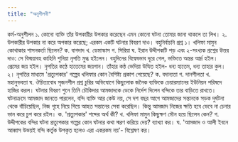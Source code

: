 ```yaml
---
title: "অনুশীলনী"
---
```


কর্ম-অনুশীলন
১. কোনো ব্যক্তি তাঁর উপকারীর উপকার করেছেন এমন কোনো ঘটনা তোমার জানা থাকলে তা লিখ।
২. উপকারীর উপকার না করে অপকার করেছে; এরকম একটি ঘটনার বিবরণ দাও।
বহুনির্বাচনি প্রশ্ন
১। খলিফা মামুন কোথাকার শাসনকর্তা ছিলেন?
ক. বাগদাদ
খ. ডেমাস্কাস
গ. সিরিয়া
ঘ. ইরান
উদ্দীপকটি পড় এবং ২-সংখ্যক প্রশ্নের উত্তর দাও:
সে বিস্ময়াবহ কাহিনি শুনিয়া নৃপতি মুগ্ধ হইলেন। বহুদিনের বিদ্বেষভাব দূরে গেল, ভক্তিতে অন্তর আর্দ্র হইল। প্রেমের জয় হইল। নৃপতির কণ্ঠে হাতেমের জয়গান। তাঁহার কণ্ঠ ভেদিয়া উত্থিত হইল- ধন্য হাতেম, ধন্য তাহার কুল।
২। নৃপতির মাধ্যমে 'প্রত্যুপকার' গল্পের খলিফার কোন বৈশিষ্ট্য প্রকাশ পেয়েছে?
ক. বদান্যতা
গ. দানশীলতা
খ. মহানুভবতা
ঘ. ঔচিত্যবোধ
সৃজনশীল প্রশ্ন
চুরির অভিযোগে কিছুলোক জনৈক ব্যক্তিকে চেয়ারম্যানের ইউনিয়ন পরিষদে হাজির করল। ঘটনার বিবরণ শুনে তিনি চৌকিদার আমজাদকে ডেকে নির্দেশ দিলেন বন্দিকে তার বাড়িতে রাখতে। ঘটনাক্রমে আমজাদ জানতে পারলেন, বন্দি ব্যক্তি আর কেউ নয়, সে দশ বছর আগে আমজাদের সন্তানকে সড়ক দুর্ঘটনা থেকে বাঁচিয়েছিল, নিজ গৃহে নিয়ে গিয়ে আহত সন্তানের সেবা করেছিল। কিন্তু আমজাদ নিজের ক্ষতি হবে ভেবে না চেনার ভান করে চুপ করে রইল।
ক. 'প্রত্যুপকার' শব্দের অর্থ কী?
খ. খলিফা মামুন কিছুক্ষণ মৌন হয়ে ছিলেন কেন?
গ. উদ্দীপকের বন্দির ঘটনা প্রত্যুপকার গল্পের কোন ঘটনার কথা স্মরণ করিয়ে দেয়? ব্যাখ্যা কর।
ঘ. 'আমজাদ ও আলী ইবনে আব্বাস উভয়ই বন্দি কর্তৃক উপকৃত হলেও এরা একরকম নয়'- বিশ্লেষণ কর।